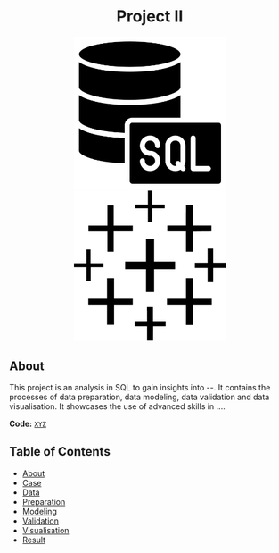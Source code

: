 <h1 align="center">Project II</h1>

<p align="center">
  <img width="273px" src="https://github.com/blackcrowX/blackcrowX.github.io/blob/main/images/icons/sql_server.png?raw=true"/>
  <img width="273px" src="https://github.com/blackcrowX/blackcrowX.github.io/blob/main/images/icons/tableau.png?raw=true"/>
</p>

## About

This project is an analysis in SQL to gain insights into --. It contains the processes of data preparation, data modeling, data validation and data visualisation. It showcases the use of advanced skills in ....

**Code:** [`XYZ`](https://github.com/blackcrowX/Data-Analysis-Portfolio/blob/main/Project-II/)

## Table of Contents
- [About](https://github.com/blackcrowX/Data-Analysis-Portfolio/blob/main/Project-II/readme.md#about)
- [Case](https://github.com/blackcrowX/Data-Analysis-Portfolio/blob/main/Project-II/readme.md#case)
- [Data](https://github.com/blackcrowX/Data-Analysis-Portfolio/blob/main/Project-II/readme.md#data)
- [Preparation](https://github.com/blackcrowX/Data-Analysis-Portfolio/blob/main/Project-II/readme.md#preparation)
- [Modeling](https://github.com/blackcrowX/Data-Analysis-Portfolio/blob/main/Project-II/readme.md#modeling)
- [Validation](https://github.com/blackcrowX/Data-Analysis-Portfolio/blob/main/Project-II/readme.md#validation)
- [Visualisation](https://github.com/blackcrowX/Data-Analysis-Portfolio/blob/main/Project-II/readme.md#visualisation)
- [Result](https://github.com/blackcrowX/Data-Analysis-Portfolio/blob/main/Project-II/readme.md#result)

